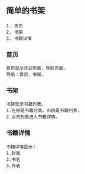 ## 简单的书架

    1. 首页
    2. 书架
    3. 书籍详情
    
### 首页
        
    首页显示欢迎页面，导航页面。
    导航：首页，书架。
    
### 书架
    
    书架显示书籍列表。
    1.左侧是书籍分类，右侧是书籍列表，
    2.点击列表进入书籍详情。
    
### 书籍详情
    
    书籍详情显示：
    1.封面 
    2.书名
    3.作者